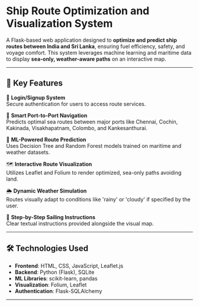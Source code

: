 # Ship Route Optimization and Visualization System

A Flask-based web application designed to **optimize and predict ship routes between India and Sri Lanka**, ensuring fuel efficiency, safety, and voyage comfort. This system leverages machine learning and maritime data to display **sea-only, weather-aware paths** on an interactive map.

---

## 🌟 Key Features

 🔐 **Login/Signup System**  
  Secure authentication for users to access route services.

 📍 **Smart Port-to-Port Navigation**  
  Predicts optimal sea routes between major ports like Chennai, Cochin, Kakinada, Visakhapatnam, Colombo, and Kankesanthurai.

 🧠 **ML-Powered Route Prediction**  
  Uses Decision Tree and Random Forest models trained on maritime and weather datasets.

 🗺️ **Interactive Route Visualization**  
  Utilizes Leaflet and Folium to render optimized, sea-only paths avoiding land.

 🌦️ **Dynamic Weather Simulation**  
  Routes visually adapt to conditions like 'rainy' or 'cloudy' if specified by the user.

 🧭 **Step-by-Step Sailing Instructions**  
  Clear textual instructions provided alongside the visual map.

---

## 🛠️ Technologies Used

- **Frontend**: HTML, CSS, JavaScript, Leaflet.js  
- **Backend**: Python (Flask), SQLite  
- **ML Libraries**: scikit-learn, pandas  
- **Visualization**: Folium, Leaflet  
- **Authentication**: Flask-SQLAlchemy

---



